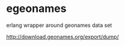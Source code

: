 egeonames
=========

erlang wrapper around geonames data set

http://download.geonames.org/export/dump/
